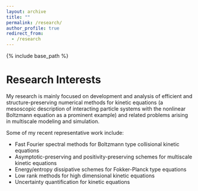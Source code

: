 ```yaml
---
layout: archive
title: ""
permalink: /research/
author_profile: true
redirect_from:
  - /research
---
```


{% include base_path %}

Research Interests
======
My research is mainly focused on development and analysis of efficient and structure-preserving numerical methods for kinetic equations (a mesoscopic description of interacting particle systems with the nonlinear Boltzmann equation as a prominent example) and related problems arising in multiscale modeling and simulation. 

Some of my recent representative work include:

* Fast Fourier spectral methods for Boltzmann type collisional kinetic equations
* Asymptotic-preserving and positivity-preserving schemes for multiscale kinetic equations
* Energy/entropy dissipative schemes for Fokker-Planck type equations
* Low rank methods for high dimensional kinetic equations
* Uncertainty quantification for kinetic equations

<!--
\
**I gratefully acknowledge the support of the NSF (DMS-1620250, DMS-CAREER-1654152, and CBET-CD&E-1854829) in making this work possible.**
-->
